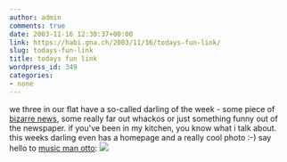 ```yaml
---
author: admin
comments: true
date: 2003-11-16 12:30:37+00:00
link: https://habi.gna.ch/2003/11/16/todays-fun-link/
slug: todays-fun-link
title: todays fun link
wordpress_id: 349
categories:
- none
---
```


we three in our flat have a so-called darling of the week - some piece of [bizarre news](http://www.bizarrenews.com/), some really far out whackos or just something funny out of the newspaper.
if you've been in my kitchen, you know what i talk about. 
this weeks darling even has a homepage and a really cool photo :-)
say hello to  [music man otto](http://musicman-otto.ch/):
[![](https://habi.gna.ch/blog/images/muscimanotto-tm.jpg)](https://habi.gna.ch/blog/images/muscimanotto.jpg)
